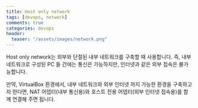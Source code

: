 ```yaml
---
title: Host only network
tags: [devops, network]
comments: true
categories: devops
header:
  teaser: "/assets/images/network.png"
---
```

Host only network는
외부와 단절된 내부 네트워크를 구축할 때 사용합니다.
즉, 내부 네트워크로 구성된 PC 들 간에는 통신은 가능하지만,
인터넷과 같은 외부 접속은 불가능합니다.

만약, VirtualBox 환경에서,
내부 네트워크와 외부 인터넷 까지 가능한 환경을 구축하고자 한다면,
NAT 어뎁터(내부 통신용)와 호스트 전용 어뎁터(외부 인터넷 접속용)를 
함께 연결해 주면 됩니다. 
